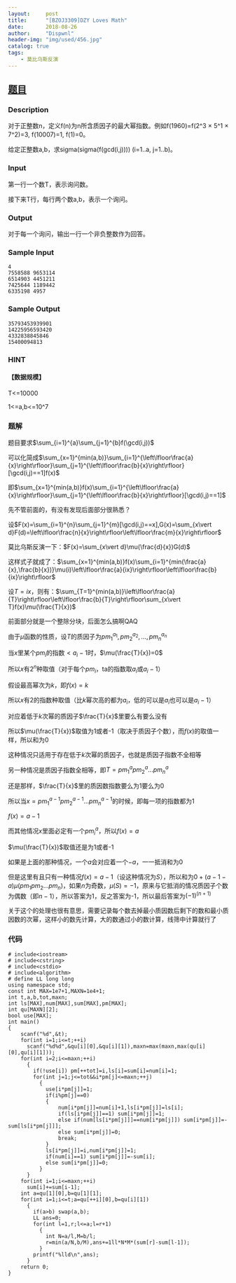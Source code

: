 ```yaml
---
layout:     post
title:      "[BZOJ3309]DZY Loves Math"
date:       2018-08-26
author:     "Dispwnl"
header-img: "img/used/456.jpg"
catalog: true
tags:
    - 莫比乌斯反演
---
```

## [题目](https://www.lydsy.com/JudgeOnline/problem.php?id=3309)
### Description
对于正整数n，定义f(n)为n所含质因子的最大幂指数。例如f(1960)=f(2^3 × 5^1 × 7^2)=3, f(10007)=1, f(1)=0。

给定正整数a,b，求sigma(sigma(f(gcd(i,j)))) (i=1..a, j=1..b)。

### Input
第一行一个数T，表示询问数。

接下来T行，每行两个数a,b，表示一个询问。

### Output
对于每一个询问，输出一行一个非负整数作为回答。

### Sample Input
```
4
7558588 9653114
6514903 4451211
7425644 1189442
6335198 4957
```
### Sample Output
```
35793453939901
14225956593420
4332838845846
15400094813
```
### HINT
#### 【数据规模】

T<=10000

1<=a,b<=10^7

### 题解
题目要求$\sum_{i=1}^{a}\sum_{j=1}^{b}f(\gcd(i,j))$

可以化简成$\sum_{x=1}^{min(a,b)}\sum_{i=1}^{\left\lfloor\frac{a}{x}\right\rfloor}\sum_{j=1}^{\left\lfloor\frac{b}{x}\right\rfloor}[\gcd(i,j)==1]f(x)$

即$\sum_{x=1}^{min(a,b)}f(x)\sum_{i=1}^{\left\lfloor\frac{a}{x}\right\rfloor}\sum_{j=1}^{\left\lfloor\frac{b}{x}\right\rfloor}[\gcd(i,j)==1]$

先不管前面的，有没有发现后面部分很熟悉？

设$F(x)=\sum_{i=1}^{n}\sum_{j=1}^{m}[\gcd(i,j)==x],G(x)=\sum_{x\vert d}F(d)=\left\lfloor\frac{n}{x}\right\rfloor\left\lfloor\frac{m}{x}\right\rfloor$

莫比乌斯反演一下：$F(x)=\sum_{x\vert d}\mu(\frac{d}{x})G(d)$

这样式子就成了：$\sum_{x=1}^{min(a,b)}f(x)\sum_{i=1}^{min(\frac{a}{x},\frac{b}{x})}\mu(i)\left\lfloor\frac{a}{ix}\right\rfloor\left\lfloor\frac{b}{ix}\right\rfloor$

设$T=ix$，则有：$\sum_{T=1}^{min(a,b)}\left\lfloor\frac{a}{T}\right\rfloor\left\lfloor\frac{b}{T}\right\rfloor\sum_{x\vert T}f(x)\mu(\frac{T}{x})$

前面部分就是一个整除分块，后面怎么搞啊QAQ

由于$\mu$函数的性质，设$T$的质因子为$pm_1^{a_1},pm_2^{a_2},...,pm_n^{a_n}$

当$x$里某个$pm_i$的指数$<a_i-1$时，$\mu(\frac{T}{x})=0$

所以$x$有$2^n$种取值（对于每个$pm_i$，ta的指数取$a_i$或$a_i-1$）

假设最高幂次为$k$，即$f(x)=k$

所以$x$有2的指数种取值（比$k$幂次高的都为$a_i$，低的可以是$a_i$也可以是$a_i-1$）

对应着低于$k$次幂的质因子$\frac{T}{x}$里要么有要么没有

所以$\mu(\frac{T}{x})$取值为1或者-1（取决于质因子个数），而$f(x)$的取值一样，所以和为0

这种情况只适用于存在低于$k$次幂的质因子，也就是质因子指数不全相等

另一种情况是质因子指数全相等，即$T=pm_1^apm_2^a...pm_n^a$

还是那样，$\frac{T}{x}$里的质因数指数要么为1要么为0

所以当$x=pm_1^{a-1}pm_2^{a-1}...pm_n^{a-1}$的时候，即每一项的指数都为1

$f(x)=a-1$

而其他情况$x$里面必定有一个$pm_i^a$，所以$f(x)=a$

$\mu(\frac{T}{x})$取值还是为1或者-1

如果是上面的那种情况，一个$a$会对应着一个$-a$，一一抵消和为0

但是这里有且只有一种情况$f(x)=a-1$（设这种情况为$S$），所以和为$0+(a-1-a)\mu(pm_1pm_2...pm_n)$，如果$n$为奇数，$\mu(S)=-1$，原来与它抵消的情况质因子个数为偶数（即$n-1$），所以答案为1，反之答案为-1，所以最后答案为$(-1)^{(n+1)}$

关于这个的处理也很有意思，需要记录每个数去掉最小质因数后剩下的数和最小质因数的次幂，这样小的数先计算，大的数通过小的数计算，线筛中计算就行了

### 代码
```
# include<iostream>
# include<cstring>
# include<cstdio>
# include<algorithm>
# define LL long long
using namespace std;
const int MAX=1e7+1,MAXN=1e4+1;
int t,a,b,tot,maxn;
int ls[MAX],num[MAX],sum[MAX],pm[MAX];
int qu[MAXN][2];
bool use[MAX];
int main()
{
	scanf("%d",&t);
	for(int i=1;i<=t;++i)
	  scanf("%d%d",&qu[i][0],&qu[i][1]),maxn=max(maxn,max(qu[i][0],qu[i][1]));
	for(int i=2;i<=maxn;++i)
	  {
	  	if(!use[i]) pm[++tot]=i,ls[i]=sum[i]=num[i]=1;
	  	for(int j=1;j<=tot&&i*pm[j]<=maxn;++j)
	  	  {
	  	  	use[i*pm[j]]=1;
	  	  	if(i%pm[j]==0)
	  	  	{
	  	  		num[i*pm[j]]=num[i]+1,ls[i*pm[j]]=ls[i];
	  	  		if(ls[i*pm[j]]==1) sum[i*pm[j]]=1;
	  	  		else if(num[ls[i*pm[j]]]==num[i*pm[j]]) sum[i*pm[j]]=-sum[ls[i*pm[j]]];
	  	  		else sum[i*pm[j]]=0;
	  	  		break;
	  	  	}
	  	  	ls[i*pm[j]]=i,num[i*pm[j]]=1;
			if(num[i]==1) sum[i*pm[j]]=-sum[i];
			else sum[i*pm[j]]=0;
		  }
	  }
	for(int i=1;i<=maxn;++i)
	  sum[i]+=sum[i-1];
	int a=qu[1][0],b=qu[1][1];
	for(int i=1;i<=t;a=qu[++i][0],b=qu[i][1])
	  {
		if(a>b) swap(a,b);
		LL ans=0;
		for(int l=1,r;l<=a;l=r+1)
		  {
		  	int N=a/l,M=b/l;
		  	r=min(a/N,b/M),ans+=1ll*N*M*(sum[r]-sum[l-1]);
		  }
		printf("%lld\n",ans);
	  }
	return 0;
}
```
